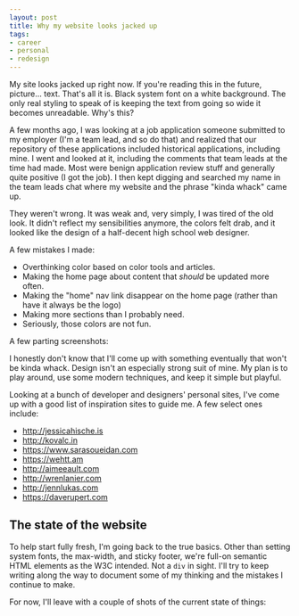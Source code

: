 ```yaml
---
layout: post
title: Why my website looks jacked up
tags:
- career
- personal
- redesign
---
```


My site looks jacked up right now. If you're reading this in the future, picture... text. That's all it is. Black system font on a white background. The only real styling to speak of is keeping the text from going so wide it becomes unreadable. Why's this?

A few months ago, I was looking at a job application someone submitted to my employer (I'm a team lead, and so do that) and realized that our repository of these applications included historical applications, including mine. I went and looked at it, including the comments that team leads at the time had made. Most were benign application review stuff and generally quite positive (I got the job). I then kept digging and searched my name in the team leads chat where my website and the phrase "kinda whack" came up.

They weren't wrong. It was weak and, very simply, I was tired of the old look. It didn't reflect my sensibilities anymore, the colors felt drab, and it looked like the design of a half-decent high school web designer.

A few mistakes I made:
- Overthinking color based on color tools and articles.
- Making the home page about content that _should_ be updated more often.
- Making the "home" nav link disappear on the home page (rather than have it always be the logo)
- Making more sections than I probably need.
- Seriously, those colors are not fun.

A few parting screenshots:
<!-- TODO: past images -->

I honestly don't know that I'll come up with something eventually that won't be kinda whack. Design isn't an especially strong suit of mine. My plan is to play around, use some modern techniques, and keep it simple but playful.

Looking at a bunch of developer and designers' personal sites, I've come up with a good list of inspiration sites to guide me. A few select ones include:
- http://jessicahische.is
- http://kovalc.in
- https://www.sarasoueidan.com
- https://wehtt.am
- http://aimeeault.com
- http://wrenlanier.com
- http://jennlukas.com
- https://daverupert.com

## The state of the website
To help start fully fresh, I'm going back to the true basics. Other than setting system fonts, the max-width, and sticky footer, we're full-on semantic HTML elements as the W3C intended. Not a `div` in sight. I'll try to keep writing along the way to document some of my thinking and the mistakes I continue to make.

For now, I'll leave with a couple of shots of the current state of things:
<!-- TODO: current images -->
